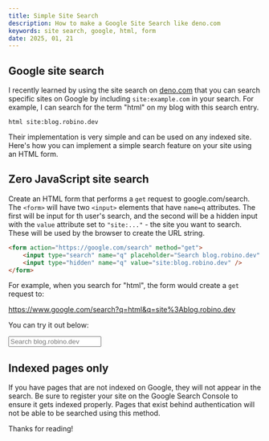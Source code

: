 ```yaml
---
title: Simple Site Search
description: How to make a Google Site Search like deno.com
keywords: site search, google, html, form
date: 2025, 01, 21
---
```


## Google site search

I recently learned by using the site search on [deno.com](https://deno.com) that you can search specific sites on Google by including `site:example.com` in your search. For example, I can search for the term "html" on my blog with this search entry.

`html site:blog.robino.dev`

Their implementation is very simple and can be used on any indexed site. Here's how you can implement a simple search feature on your site using an HTML form.

## Zero JavaScript site search

Create an HTML form that performs a `get` request to google.com/search. The `<form>` will have two `<input>` elements that have `name=q` attributes. The first will be input for th user's search, and the second will be a hidden input with the `value` attribute set to `"site:..."` - the site you want to search. These will be used by the browser to create the URL string.

```html
<form action="https://google.com/search" method="get">
	<input type="search" name="q" placeholder="Search blog.robino.dev" />
	<input type="hidden" name="q" value="site:blog.robino.dev" />
</form>
```

For example, when you search for "html", the form would create a `get` request to:

https://www.google.com/search?q=html&q=site%3Ablog.robino.dev

You can try it out below:

<form action="https://google.com/search" method="get" class="flex gap-4">
	<input type="search" name="q" placeholder="Search blog.robino.dev" />
	<input type="hidden" name="q" value="site:blog.robino.dev" />
</form>

## Indexed pages only

If you have pages that are not indexed on Google, they will not appear in the search. Be sure to register your site on the Google Search Console to ensure it gets indexed properly. Pages that exist behind authentication will not be able to be searched using this method.

Thanks for reading!
